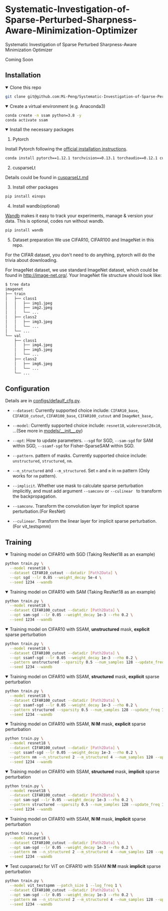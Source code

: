# Systematic-Investigation-of-Sparse-Perturbed-Sharpness-Aware-Minimization-Optimizer
Systematic Investigation of Sparse Perturbed Sharpness-Aware Minimization Optimizer

Coming Soon


## Installation


<details open>
<summary>  Clone this repo  </summary>

```bash
git clone git@github.com:Mi-Peng/Systematic-Investigation-of-Sparse-Perturbed-Sharpness-Aware-Minimization-Optimizer.git
```
</details>

<details open>
<summary>  Create a virtual environment (e.g. Anaconda3) </summary>

```bash
conda create -n ssam python=3.8 -y
conda activate ssam
```
</details>

<details open>
<summary> Install the necessary packages </summary>

1. Pytorch

Install Pytorch following the [official installation instructions](https://pytorch.org/get-started/locally/).

```bash
conda install pytorch==1.12.1 torchvision==0.13.1 torchaudio==0.12.1 cudatoolkit=11.3 -c pytorch -y
```

2. cusparseLt

Details could be found in [cusparseLt.md](cusparseLt.md)

3. Install other packages
```bash
pip install einops
```

4. Install wandb(optional)

[Wandb](https://wandb.ai/site) makes it easy to track your experiments, manage & version your data. This is optional, codes run without wandb.
```bash
pip install wandb
```

5. Dataset preparation
We use CIFAR10, CIFAR100 and ImageNet in this repo.

For the CIFAR dataset, you don't need to do anything, pytorch will do the trivia about downloading.

For ImageNet dataset, we use standard ImageNet dataset, which could be found in http://image-net.org/. Your ImageNet file structure should look like:

```bash
$ tree data
imagenet
├── train
│   ├── class1
│   │   ├── img1.jpeg
│   │   ├── img2.jpeg
│   │   └── ...
│   ├── class2
│   │   ├── img3.jpeg
│   │   └── ...
│   └── ...
└── val
    ├── class1
    │   ├── img4.jpeg
    │   ├── img5.jpeg
    │   └── ...
    ├── class2
    │   ├── img6.jpeg
    │   └── ...
    └── ...
```
</details>

## Configuration
Details are in [configs/defaulf_cfg.py](configs/defaulf_cfg.py).

- `--dataset`: Currently supported choice include: `CIFAR10_base`, `CIFAR10_cutout`, `CIFAR100_base`, `CIFAR100_cutout` and `ImageNet_base`,.
- `--model`: Currently supported choice include: `resnet18`, `wideresnet28x10`, ...(See more in [models/\_\_init\_\_.py](models/__init__.py))
- `--opt`: How to update parameters. `--sgd` for SGD, `--sam-sgd` for SAM within SGD, `--ssamf-sgd` for Fisher-SparseSAM within SGD.
- `--pattern`. pattern of masks. Currently supported choice include: `unstructured`, `structured`, `nm`.
- `--n_structured` and `--m_structured`. Set `n` and `m` in `nm` pattern (Only works for `nm` pattern).

- `--implicit`. Whether use mask to calculate sparse perturbation implicitly, and must add argument `--samconv` or `--culinear ` to transform the backpropagation.
- `--samconv`. Transform the convolution layer for implicit sparse perturbation.(For ResNet)
- `--culinear`. Transform the linear layer for implicit sparse perturbation.(For vit_testspmm)
 

## Training

<details open>
<summary>  Training model on CIFAR10 with SGD (Taking ResNet18 as an example)</summary>

```bash
python train.py \
  --model resnet18 \
  --dataset CIFAR10_cutout --datadir [Path2Data] \
  --opt sgd --lr 0.05 --weight_decay 5e-4 \
  --seed 1234 --wandb
```
</details>

<details open>
<summary>  Training model on CIFAR10 with SAM (Taking ResNet18 as an example)</summary>

```bash
python train.py \
  --model resnet18 \
  --dataset CIFAR100_cutout --datadir [Path2Data] \
  --opt sam-sgd --lr 0.05 --weight_decay 1e-3 --rho 0.2 \
  --seed 1234 --wandb
```
</details>

<details open>
<summary>  Training model on CIFAR10 with SSAM, <b>unstructured</b> mask, <b>explicit</b> sparse perturbation </summary>

```bash
python train.py \
  --model resnet18 \
  --dataset CIFAR100_cutout --datadir [Path2Data] \
  --opt ssamf-sgd --lr 0.05 --weight_decay 1e-3 --rho 0.2 \
  --pattern unstructured --sparsity 0.5 --num_samples 128 --update_freq 1 \
  --seed 1234 --wandb
```
</details>

<details open>
<summary>  Training model on CIFAR10 with SSAM, <b>structured</b> mask, <b>explicit</b> sparse perturbation </summary>

```bash
python train.py \
  --model resnet18 \
  --dataset CIFAR100_cutout --datadir [Path2Data] \
  --opt ssamf-sgd --lr 0.05 --weight_decay 1e-3 --rho 0.2 \
  --pattern structured --sparsity 0.5 --num_samples 128 --update_freq 1 \
  --seed 1234 --wandb
```
</details>

<details open>
<summary>  Training model on CIFAR10 with SSAM, <b>N:M</b> mask, <b>explicit</b> sparse perturbation </summary>

```bash
python train.py \
  --model resnet18 \
  --dataset CIFAR100_cutout --datadir [Path2Data] \
  --opt ssamf-sgd --lr 0.05 --weight_decay 1e-3 --rho 0.2 \
  --pattern nm --n_structured 2 --m_structured 4 --num_samples 128 --update_freq 1 \
  --seed 1234 --wandb
```
</details>

<details open>
<summary>  Training model on CIFAR10 with SSAM, <b>structured</b> mask, <b>implicit</b> sparse perturbation </summary>

```bash
python train.py \
  --model resnet18 \
  --dataset CIFAR100_cutout --datadir [Path2Data] \
  --opt sam-sgd --lr 0.05 --weight_decay 1e-3 --rho 0.2 \
  --pattern structured --sparsity 0.5 --num_samples 128 --update_freq 1 --implicit --samconv\
  --seed 1234 --wandb
```
</details>

<details open>
<summary>  Training model on CIFAR10 with SSAM, <b>N:M</b> mask, <b>implicit</b> sparse perturbation </summary>

```bash
python train.py \
  --model resnet18 \
  --dataset CIFAR100_cutout --datadir [Path2Data] \
  --opt sam-sgd --lr 0.05 --weight_decay 1e-3 --rho 0.2 \
  --pattern nm --n_structured 2 --m_structured 4 --num_samples 128 --update_freq 1 --implicit --samconv\
  --seed 1234 --wandb
```
</details>

<details open>
<summary>  Test cusparseLt for ViT on CIFAR10 with SSAM <b>N:M</b> mask <b>implicit</b> sparse perturbation </summary>

```bash
python train.py \
  --model vit_testspmm --patch_size 1 --log_freq 1 \
  --dataset CIFAR100_cutout --datadir [Path2Data] \
  --opt sam-sgd --lr 0.05 --weight_decay 1e-3 --rho 0.2 \
  --pattern nm --n_structured 2 --m_structured 4 --num_samples 128 --update_freq 1 --implicit --culinear \
  --seed 1234 --wandb
```
</details>

